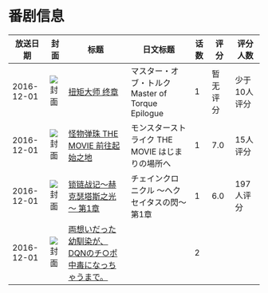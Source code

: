 # 番剧信息

|放送日期|封面|标题|日文标题|话数|评分|评分人数|
|---|---|---|---|---|---|---|
|2016-12-01|![封面](https://lain.bgm.tv/pic/cover/c/f9/80/308998_yZLKL.jpg)|[扭矩大师 终章](https://bangumi.tv/subject/308998)|マスター・オブ・トルク Master of Torque Epilogue|1|暂无评分|少于10人评分|
|2016-12-01|![封面](https://lain.bgm.tv/pic/cover/c/ce/03/187935_T2gUz.jpg)|[怪物弹珠 THE MOVIE 前往起始之地](https://bangumi.tv/subject/187935)|モンスターストライク THE MOVIE はじまりの場所へ|1|7.0|15人评分|
|2016-12-01|![封面](https://lain.bgm.tv/pic/cover/c/d7/b3/188064_0z0iP.jpg)|[锁链战记～赫克瑟塔斯之光～ 第1章](https://bangumi.tv/subject/188064)|チェインクロニクル ～ヘクセイタスの閃～ 第1章|1|6.0|197人评分|
|2016-12-01|![封面](https://lain.bgm.tv/pic/cover/c/72/bd/506263_Gr2zR.jpg)|[両想いだった幼馴染が、DQNのチ○ポ中毒になっちゃうまで。](https://bangumi.tv/subject/506263)||2|||
